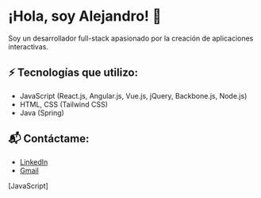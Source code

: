 # ¡Hola, soy Alejandro! 👋

Soy un desarrollador full-stack apasionado por la creación de aplicaciones interactivas. 

## ⚡ Tecnologías que utilizo:
- JavaScript (React.js, Angular.js, Vue.js, jQuery, Backbone.js, Node.js)
- HTML, CSS (Tailwind CSS)
- Java (Spring)


## 📬 Contáctame:
- [LinkedIn](https://www.linkedin.com/in/alejandro-l-6a410b247/)
- [Gmail](extremera.dev@gmail.com)

[JavaScript]
  
